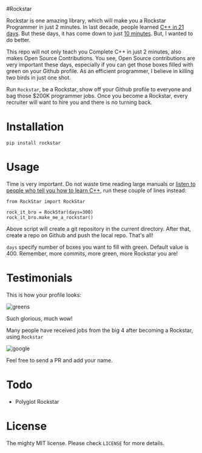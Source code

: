 #Rockstar

Rockstar is one amazing library, which will make you a Rockstar Programmer in just 2 minutes. In last decade, people learned [C++ in 21 days](http://www.amazon.com/dp/B0028CK0GW). But these days, it has come down to just [10 minutes](http://www.amazon.com/dp/0672324253). But, I wanted to do better.

This repo will not only teach you Complete C++ in just 2 minutes, also makes Open Source Contributions. You see, Open Source contributions are very important these days, especially if you can get those boxes filled with green on your Github profile. As an efficient programmer, I believe in killing two birds in just one shot.

Run `Rockstar`, be a Rockstar, show off your Github profile to everyone and bag those $200K programmer jobs. Once you become a Rockstar, every recruiter will want to hire you and there is no turning back.

# Installation 

    pip install rockstar

# Usage

Time is very important. Do not waste time reading large manuals or [listen to people who tell you how to learn C++](http://norvig.com/21-days.html), run these couple of lines instead:

    from RockStar import RockStar

    rock_it_bro = RockStar(days=300)
    rock_it_bro.make_me_a_rockstar()

Above script will create a git repository in the current directory. After that, create a repo on Github and push the local repo. That's all!

`days` specify number of boxes you want to fill with green. Default value is 400. Remember, more commits, more green, more Rockstar you are! 

# Testimonials

This is how your profile looks:

![greens](images/greensgreensgreens.png)

Such glorious, much wow!

Many people have received jobs from the big 4 after becoming a Rockstar, using `Rockstar`

![google](images/google.png)

Feel free to send a PR and add your name.

# Todo

- Polyglot Rockstar

# License

The mighty MIT license. Please check `LICENSE` for more details.